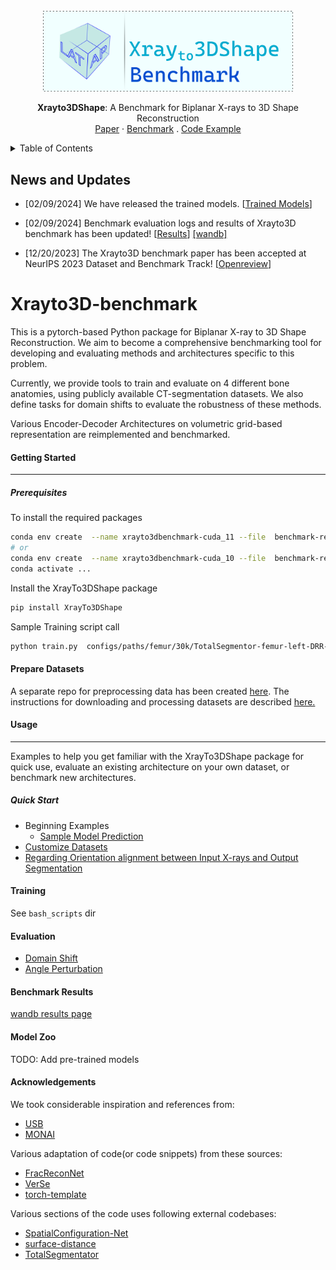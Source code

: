 <div id="top"></div>
<!--
*** Thanks for checking out the Best-README-Template. If you have a suggestion
*** that would make this better, please fork the repo and create a pull request
*** or simply open an issue with the tag "enhancement".
*** Don't forget to give the project a star!
*** Thanks again! Now go create something AMAZING! :D
-->

<!-- PROJECT SHIELDS -->

<!--
*** I'm using markdown "reference style" links for readability.
*** Reference links are enclosed in brackets [ ] instead of parentheses ( ).
*** See the bottom of this document for the declaration of the reference variables
*** for contributors-url, forks-url, etc. This is an optional, concise syntax you may use.
*** https://www.markdownguide.org/basic-syntax/#reference-style-links
-->
<!-- PROJECT LOGO -->

<br />
<div align="center">
    <img src="docs/xrayto3dshape_logo.png" alt="Logo" width="400">

<!-- <h3 align="center">Xrayto3D-Benchmark</h3> -->


<p align="center">
    <strong>Xrayto3DShape</strong>: A Benchmark for Biplanar X-rays to 3D Shape Reconstruction
  <br />
  <a href="https://arxiv.org/abs/2309.13587">Paper</a>
  ·
  <a href="results">Benchmark</a>
  .
  <!-- <a href="external/XrayTo3DPreprocess/workflow/readme.md">Preprocess</a>
  .
  <a href="external/xrayto3D-morphometry/README.md">Morphometry</a>
  . -->
  <a href="docs/sample_evaluation.ipynb">Code Example</a>
  <!-- · -->
  <!-- <a href="docs">Docs</a>
  · 
  <a href="">Video</a> -->
  </p>
</div>

<!-- TABLE OF CONTENTS -->

<details>
  <summary>Table of Contents</summary>
  <ol>
    <li><a href="#intro">Introduction</a></li>
    <li>
      <a href="#getting-started">Getting Started</a>
      <ul>
        <li><a href="#prerequisites">Prerequisites</a></li>
        <li><a href="#installation">Installation</a></li>
      </ul>
    </li>
    <li><a href="#usage">Usage</a></li>
    <li><a href="#benchmark-results">Benchmark Results</a></li>
    <li><a href="#model-zoo">Model Zoo</a></li>
    <li><a href="#contributing">Community</a></li>
    <li><a href="#license">License</a></li>
    <li><a href="#acknowledgments">Acknowledgments</a></li>
  </ol>
</details>

<!-- News and Updates -->

## News and Updates

- [02/09/2024] We have released the trained models. [[Trained Models](https://naamii-my.sharepoint.com/:f:/g/personal/mahesh_shakya_naamii_org_np/EpApYbexnSRHvRbntrA9ODEBlFlYt-4sjRjMoGz5GbNOpQ?e=Mz27X4)]

- [02/09/2024] Benchmark evaluation logs and results of Xrayto3D benchmark has been updated! [[Results](results)] [[wandb]](https://wandb.ai/msrepo/2d-3d-benchmark)

- [12/20/2023] The Xrayto3D benchmark paper has been accepted at NeurIPS 2023 Dataset and Benchmark Track! [[Openreview](https://openreview.net/forum?id=NoE8g3LRAM)]


# Xrayto3D-benchmark
This is a pytorch-based Python package for Biplanar X-ray to 3D Shape Reconstruction. We aim to become a comprehensive benchmarking tool for developing and evaluating methods and architectures
specific to this problem. 

Currently, we provide tools to train and evaluate on 4 different bone anatomies, using publicly available CT-segmentation datasets. We also define tasks for domain shifts to evaluate the robustness of these methods. 

Various Encoder-Decoder Architectures on volumetric grid-based representation are reimplemented and benchmarked.


#### Getting Started
---
##### Prerequisites
To install the required packages
```bash
conda env create  --name xrayto3dbenchmark-cuda_11 --file  benchmark-requirements-cuda_11.yaml
# or
conda env create  --name xrayto3dbenchmark-cuda_10 --file  benchmark-requirements-cuda_10.yaml
conda activate ...
```
Install the XrayTo3DShape package
```bash
pip install XrayTo3DShape  
```
Sample Training script call
```sh
python train.py  configs/paths/femur/30k/TotalSegmentor-femur-left-DRR-30k_train+val.csv configs/paths/femur/30k/TotalSegmentor-femur-left-DRR-30k_test.csv --gpu 0 --tags model-compare --size 128 --batch_size 4 --accelerator gpu --res 1.0 --model_name MultiScale2DPermuteConcat --epochs -1 --loss DiceLoss  --lr 0.002 --steps 4000 --dropout
```

#### Prepare Datasets
A separate repo for preprocessing data has been created [here](https://github.com/naamiinepal/XrayTo3DPreprocess). The instructions for downloading and processing datasets are described [here.](https://github.com/naamiinepal/XrayTo3DPreprocess/blob/main/workflow/readme.md)

#### Usage
---
Examples to help you get familiar with the XrayTo3DShape package for quick use, evaluate an existing architecture on your own dataset, or benchmark new architectures.

##### Quick Start
- Beginning Examples
  - [Sample Model Prediction](docs/sample_evaluation.ipynb)
- [Customize Datasets](docs/dataset.md)
- [Regarding Orientation alignment between Input X-rays and Output Segmentation](docs/orientation.md)

#### Training
See `bash_scripts` dir

#### Evaluation
- [Domain Shift](docs/Domain_Shift_Evaluation.md)
- [Angle Perturbation](docs/Angle_Perturbation_evaluation.md)
#### Benchmark Results
[wandb results page](https://wandb.ai/msrepo/2d-3d-benchmark)

#### Model Zoo
TODO: Add pre-trained models


#### Acknowledgements
We took considerable inspiration and references from:
- [USB](https://github.com/microsoft/Semi-supervised-learning)
- [MONAI](github.com/project-MONAI/MONAI)

Various adaptation of code(or code snippets) from these sources:
- [FracReconNet](https://github.com/DanupongBu/FracReconNet)
- [VerSe](https://github.com/anjany/verse)
- [torch-template](https://github.com/shagunsodhani/torch-template)

Various sections of the code uses following external codebases:
- [SpatialConfiguration-Net](https://github.com/christianpayer/MedicalDataAugmentationTool-VerSe)
- [surface-distance](https://github.com/deepmind/surface-distance)
- [TotalSegmentator](https://github.com/wasserth/TotalSegmentator)
